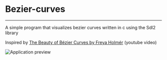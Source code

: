 # Bezier-curves
---
A simple program that visualizes bezier curves written in c using the Sdl2 library

Inspired by [The Beauty of Bézier Curves by Freya Holmér](https://www.youtube.com/watch?v=aVwxzDHniEw&t=304s) (youtube video)

![Application preview](https://github.com/BjorneEk/bezier-curves/Bezier.png)
